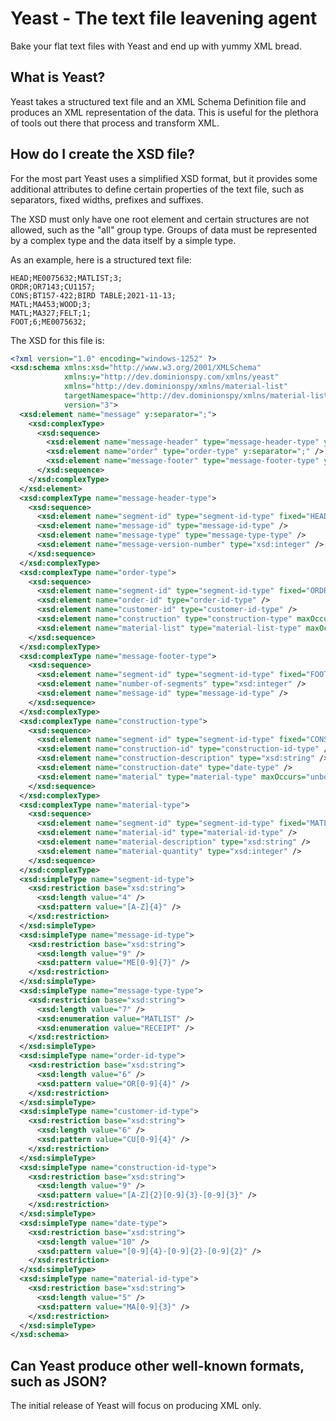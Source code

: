 # Yeast - The text file leavening agent
Bake your flat text files with Yeast and end up with yummy XML bread.

## What is Yeast?
Yeast takes a structured text file and an XML Schema Definition file and produces an XML representation of the data. This is useful for the plethora of tools out there that process and transform XML.

## How do I create the XSD file?
For the most part Yeast uses a simplified XSD format, but it provides some additional attributes to define certain properties of the text file, such as separators, fixed widths, prefixes and suffixes.

The XSD must only have one root element and certain structures are not allowed, such as the "all" group type. Groups of data must be represented by a complex type and the data itself by a simple type.

As an example, here is a structured text file:
```
HEAD;ME0075632;MATLIST;3;
ORDR;OR7143;CU1157;
CONS;BT157-422;BIRD TABLE;2021-11-13;
MATL;MA453;WOOD;3;
MATL;MA327;FELT;1;
FOOT;6;ME0075632;
```

The XSD for this file is:
```XML
<?xml version="1.0" encoding="windows-1252" ?>
<xsd:schema xmlns:xsd="http://www.w3.org/2001/XMLSchema"
            xmlns:y="http://dev.dominionspy.com/xmlns/yeast"
            xmlns="http://dev.dominionspy/xmlns/material-list"
            targetNamespace="http://dev.dominionspy/xmlns/material-list"
            version="3">
  <xsd:element name="message" y:separator=";">
    <xsd:complexType>
      <xsd:sequence>
        <xsd:element name="message-header" type="message-header-type" y:separator=";" />
        <xsd:element name="order" type="order-type" y:separator=";" />
        <xsd:element name="message-footer" type="message-footer-type" y:separator=";" />
      </xsd:sequence>
    </xsd:complexType>
  </xsd:element>
  <xsd:complexType name="message-header-type">
    <xsd:sequence>
      <xsd:element name="segment-id" type="segment-id-type" fixed="HEAD" />
      <xsd:element name="message-id" type="message-id-type" />
      <xsd:element name="message-type" type="message-type-type" />
      <xsd:element name="message-version-number" type="xsd:integer" />
    </xsd:sequence>
  </xsd:complexType>
  <xsd:complexType name="order-type">
    <xsd:sequence>
      <xsd:element name="segment-id" type="segment-id-type" fixed="ORDR" />
      <xsd:element name="order-id" type="order-id-type" />
      <xsd:element name="customer-id" type="customer-id-type" />
      <xsd:element name="construction" type="construction-type" maxOccurs="unbounded" separator=";" />
      <xsd:element name="material-list" type="material-list-type" maxOccurs="unbounded" separator=";" />
    </xsd:sequence>
  </xsd:complexType>
  <xsd:complexType name="message-footer-type">
    <xsd:sequence>
      <xsd:element name="segment-id" type="segment-id-type" fixed="FOOT" />
      <xsd:element name="number-of-segments" type="xsd:integer" />
      <xsd:element name="message-id" type="message-id-type" />
    </xsd:sequence>
  </xsd:complexType>
  <xsd:complexType name="construction-type">
    <xsd:sequence>
      <xsd:element name="segment-id" type="segment-id-type" fixed="CONS" />
      <xsd:element name="construction-id" type="construction-id-type" />
      <xsd:element name="construction-description" type="xsd:string" />
      <xsd:element name="construction-date" type="date-type" />
      <xsd:element name="material" type="material-type" maxOccurs="unbounded" separator=";" />
    </xsd:sequence>
  </xsd:complexType>
  <xsd:complexType name="material-type">
    <xsd:sequence>
      <xsd:element name="segment-id" type="segment-id-type" fixed="MATL" />
      <xsd:element name="material-id" type="material-id-type" />
      <xsd:element name="material-description" type="xsd:string" />
      <xsd:element name="material-quantity" type="xsd:integer" />
    </xsd:sequence>
  </xsd:complexType>
  <xsd:simpleType name="segment-id-type">
    <xsd:restriction base="xsd:string">
      <xsd:length value="4" />
      <xsd:pattern value="[A-Z]{4}" />
    </xsd:restriction>
  </xsd:simpleType>
  <xsd:simpleType name="message-id-type">
    <xsd:restriction base="xsd:string">
      <xsd:length value="9" />
      <xsd:pattern value="ME[0-9]{7}" />
    </xsd:restriction>
  </xsd:simpleType>
  <xsd:simpleType name="message-type-type">
    <xsd:restriction base="xsd:string">
      <xsd:length value="7" />
      <xsd:enumeration value="MATLIST" />
      <xsd:enumeration value="RECEIPT" />
    </xsd:restriction>
  </xsd:simpleType>
  <xsd:simpleType name="order-id-type">
    <xsd:restriction base="xsd:string">
      <xsd:length value="6" />
      <xsd:pattern value="OR[0-9]{4}" />
    </xsd:restriction>
  </xsd:simpleType>
  <xsd:simpleType name="customer-id-type">
    <xsd:restriction base="xsd:string">
      <xsd:length value="6" />
      <xsd:pattern value="CU[0-9]{4}" />
    </xsd:restriction>
  </xsd:simpleType>
  <xsd:simpleType name="construction-id-type">
    <xsd:restriction base="xsd:string">
      <xsd:length value="9" />
      <xsd:pattern value="[A-Z]{2}[0-9]{3}-[0-9]{3}" />
    </xsd:restriction>
  </xsd:simpleType>
  <xsd:simpleType name="date-type">
    <xsd:restriction base="xsd:string">
      <xsd:length value="10" />
      <xsd:pattern value="[0-9]{4}-[0-9]{2}-[0-9]{2}" />
    </xsd:restriction>
  </xsd:simpleType>
  <xsd:simpleType name="material-id-type">
    <xsd:restriction base="xsd:string">
      <xsd:length value="5" />
      <xsd:pattern value="MA[0-9]{3}" />
    </xsd:restriction>
  </xsd:simpleType>
</xsd:schema>
```

## Can Yeast produce other well-known formats, such as JSON?
The initial release of Yeast will focus on producing XML only.
